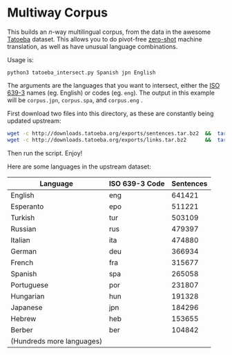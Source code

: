 # Multiway Corpus

This builds an *n*-way multilingual corpus, from the data in the awesome [Tatoeba](http://tatoeba.org) dataset.
This allows you to do pivot-free [zero-shot](https://arxiv.org/abs/1611.04558) machine translation, as well as have unusual language combinations.

Usage is:

    python3 tatoeba_intersect.py Spanish jpn English

The arguments are the languages that you want to intersect, either the [ISO 639-3](data/lang_codes_iso-639-3.tsv) names (eg. English) or codes (eg. `eng`).
The output in this example will be `corpus.jpn`, `corpus.spa`, and `corpus.eng` .

First download two files into this directory, as these are constantly being updated upstream:

```bash
wget -c http://downloads.tatoeba.org/exports/sentences.tar.bz2  &&  tar jxvf sentences.tar.bz2
wget -c http://downloads.tatoeba.org/exports/links.tar.bz2      &&  tar jxvf links.tar.bz2
```

Then run the script.  Enjoy!

Here are some languages in the upstream dataset:

| Language | ISO 639-3 Code | Sentences |
| --- | --- | --- |
| English | eng | 641421 |
| Esperanto | epo | 511221 |
| Turkish | tur | 503109 |
| Russian | rus | 479397 |
| Italian | ita | 474880 |
| German | deu | 366934 |
| French | fra | 315677|
| Spanish | spa | 265058 |
| Portuguese | por | 231807 |
| Hungarian | hun | 191328 |
| Japanese | jpn | 184296 |
| Hebrew | heb | 153655 |
| Berber | ber | 104842 |
| (Hundreds more languages) | | |
